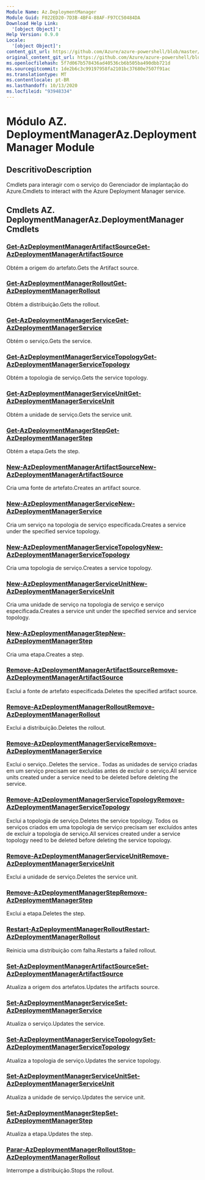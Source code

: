 ```yaml
---
Module Name: Az.DeploymentManager
Module Guid: F022ED20-7D3B-4BF4-88AF-F97CC50484DA
Download Help Link:
  '[object Object]': 
Help Version: 0.9.0
Locale:
  '[object Object]': 
content_git_url: https://github.com/Azure/azure-powershell/blob/master/src/DeploymentManager/DeploymentManager/help/Az.DeploymentManager.md
original_content_git_url: https://github.com/Azure/azure-powershell/blob/master/src/DeploymentManager/DeploymentManager/help/Az.DeploymentManager.md
ms.openlocfilehash: 5f7d067b578436ad40536cb6b505ba490dbb721d
ms.sourcegitcommit: 1de2b6c3c99197958fa2101bc37680e7507f91ac
ms.translationtype: MT
ms.contentlocale: pt-BR
ms.lasthandoff: 10/13/2020
ms.locfileid: "93948334"
---
```

# <span data-ttu-id="23796-101">Módulo AZ. DeploymentManager</span><span class="sxs-lookup"><span data-stu-id="23796-101">Az.DeploymentManager Module</span></span>
## <span data-ttu-id="23796-102">Descritivo</span><span class="sxs-lookup"><span data-stu-id="23796-102">Description</span></span>
<span data-ttu-id="23796-103">Cmdlets para interagir com o serviço do Gerenciador de implantação do Azure.</span><span class="sxs-lookup"><span data-stu-id="23796-103">Cmdlets to interact with the Azure Deployment Manager service.</span></span>

## <span data-ttu-id="23796-104">Cmdlets AZ. DeploymentManager</span><span class="sxs-lookup"><span data-stu-id="23796-104">Az.DeploymentManager Cmdlets</span></span>
### [<span data-ttu-id="23796-105">Get-AzDeploymentManagerArtifactSource</span><span class="sxs-lookup"><span data-stu-id="23796-105">Get-AzDeploymentManagerArtifactSource</span></span>](Get-AzDeploymentManagerArtifactSource.md)
<span data-ttu-id="23796-106">Obtém a origem do artefato.</span><span class="sxs-lookup"><span data-stu-id="23796-106">Gets the Artifact source.</span></span>

### [<span data-ttu-id="23796-107">Get-AzDeploymentManagerRollout</span><span class="sxs-lookup"><span data-stu-id="23796-107">Get-AzDeploymentManagerRollout</span></span>](Get-AzDeploymentManagerRollout.md)
<span data-ttu-id="23796-108">Obtém a distribuição.</span><span class="sxs-lookup"><span data-stu-id="23796-108">Gets the rollout.</span></span>

### [<span data-ttu-id="23796-109">Get-AzDeploymentManagerService</span><span class="sxs-lookup"><span data-stu-id="23796-109">Get-AzDeploymentManagerService</span></span>](Get-AzDeploymentManagerService.md)
<span data-ttu-id="23796-110">Obtém o serviço.</span><span class="sxs-lookup"><span data-stu-id="23796-110">Gets the service.</span></span>

### [<span data-ttu-id="23796-111">Get-AzDeploymentManagerServiceTopology</span><span class="sxs-lookup"><span data-stu-id="23796-111">Get-AzDeploymentManagerServiceTopology</span></span>](Get-AzDeploymentManagerServiceTopology.md)
<span data-ttu-id="23796-112">Obtém a topologia de serviço.</span><span class="sxs-lookup"><span data-stu-id="23796-112">Gets the service topology.</span></span>

### [<span data-ttu-id="23796-113">Get-AzDeploymentManagerServiceUnit</span><span class="sxs-lookup"><span data-stu-id="23796-113">Get-AzDeploymentManagerServiceUnit</span></span>](Get-AzDeploymentManagerServiceUnit.md)
<span data-ttu-id="23796-114">Obtém a unidade de serviço.</span><span class="sxs-lookup"><span data-stu-id="23796-114">Gets the service unit.</span></span>

### [<span data-ttu-id="23796-115">Get-AzDeploymentManagerStep</span><span class="sxs-lookup"><span data-stu-id="23796-115">Get-AzDeploymentManagerStep</span></span>](Get-AzDeploymentManagerStep.md)
<span data-ttu-id="23796-116">Obtém a etapa.</span><span class="sxs-lookup"><span data-stu-id="23796-116">Gets the step.</span></span>

### [<span data-ttu-id="23796-117">New-AzDeploymentManagerArtifactSource</span><span class="sxs-lookup"><span data-stu-id="23796-117">New-AzDeploymentManagerArtifactSource</span></span>](New-AzDeploymentManagerArtifactSource.md)
<span data-ttu-id="23796-118">Cria uma fonte de artefato.</span><span class="sxs-lookup"><span data-stu-id="23796-118">Creates an artifact source.</span></span>

### [<span data-ttu-id="23796-119">New-AzDeploymentManagerService</span><span class="sxs-lookup"><span data-stu-id="23796-119">New-AzDeploymentManagerService</span></span>](New-AzDeploymentManagerService.md)
<span data-ttu-id="23796-120">Cria um serviço na topologia de serviço especificada.</span><span class="sxs-lookup"><span data-stu-id="23796-120">Creates a service under the specified service topology.</span></span>

### [<span data-ttu-id="23796-121">New-AzDeploymentManagerServiceTopology</span><span class="sxs-lookup"><span data-stu-id="23796-121">New-AzDeploymentManagerServiceTopology</span></span>](New-AzDeploymentManagerServiceTopology.md)
<span data-ttu-id="23796-122">Cria uma topologia de serviço.</span><span class="sxs-lookup"><span data-stu-id="23796-122">Creates a service topology.</span></span>

### [<span data-ttu-id="23796-123">New-AzDeploymentManagerServiceUnit</span><span class="sxs-lookup"><span data-stu-id="23796-123">New-AzDeploymentManagerServiceUnit</span></span>](New-AzDeploymentManagerServiceUnit.md)
<span data-ttu-id="23796-124">Cria uma unidade de serviço na topologia de serviço e serviço especificada.</span><span class="sxs-lookup"><span data-stu-id="23796-124">Creates a service unit under the specified service and service topology.</span></span>

### [<span data-ttu-id="23796-125">New-AzDeploymentManagerStep</span><span class="sxs-lookup"><span data-stu-id="23796-125">New-AzDeploymentManagerStep</span></span>](New-AzDeploymentManagerStep.md)
<span data-ttu-id="23796-126">Cria uma etapa.</span><span class="sxs-lookup"><span data-stu-id="23796-126">Creates a step.</span></span>

### [<span data-ttu-id="23796-127">Remove-AzDeploymentManagerArtifactSource</span><span class="sxs-lookup"><span data-stu-id="23796-127">Remove-AzDeploymentManagerArtifactSource</span></span>](Remove-AzDeploymentManagerArtifactSource.md)
<span data-ttu-id="23796-128">Exclui a fonte de artefato especificada.</span><span class="sxs-lookup"><span data-stu-id="23796-128">Deletes the specified artifact source.</span></span>

### [<span data-ttu-id="23796-129">Remove-AzDeploymentManagerRollout</span><span class="sxs-lookup"><span data-stu-id="23796-129">Remove-AzDeploymentManagerRollout</span></span>](Remove-AzDeploymentManagerRollout.md)
<span data-ttu-id="23796-130">Exclui a distribuição.</span><span class="sxs-lookup"><span data-stu-id="23796-130">Deletes the rollout.</span></span>

### [<span data-ttu-id="23796-131">Remove-AzDeploymentManagerService</span><span class="sxs-lookup"><span data-stu-id="23796-131">Remove-AzDeploymentManagerService</span></span>](Remove-AzDeploymentManagerService.md)
<span data-ttu-id="23796-132">Exclui o serviço..</span><span class="sxs-lookup"><span data-stu-id="23796-132">Deletes the service..</span></span> <span data-ttu-id="23796-133">Todas as unidades de serviço criadas em um serviço precisam ser excluídas antes de excluir o serviço.</span><span class="sxs-lookup"><span data-stu-id="23796-133">All service units created under a service need to be deleted before deleting the service.</span></span>

### [<span data-ttu-id="23796-134">Remove-AzDeploymentManagerServiceTopology</span><span class="sxs-lookup"><span data-stu-id="23796-134">Remove-AzDeploymentManagerServiceTopology</span></span>](Remove-AzDeploymentManagerServiceTopology.md)
<span data-ttu-id="23796-135">Exclui a topologia de serviço.</span><span class="sxs-lookup"><span data-stu-id="23796-135">Deletes the service topology.</span></span> <span data-ttu-id="23796-136">Todos os serviços criados em uma topologia de serviço precisam ser excluídos antes de excluir a topologia de serviço.</span><span class="sxs-lookup"><span data-stu-id="23796-136">All services created under a service topology need to be deleted before deleting the service topology.</span></span>

### [<span data-ttu-id="23796-137">Remove-AzDeploymentManagerServiceUnit</span><span class="sxs-lookup"><span data-stu-id="23796-137">Remove-AzDeploymentManagerServiceUnit</span></span>](Remove-AzDeploymentManagerServiceUnit.md)
<span data-ttu-id="23796-138">Exclui a unidade de serviço.</span><span class="sxs-lookup"><span data-stu-id="23796-138">Deletes the service unit.</span></span>

### [<span data-ttu-id="23796-139">Remove-AzDeploymentManagerStep</span><span class="sxs-lookup"><span data-stu-id="23796-139">Remove-AzDeploymentManagerStep</span></span>](Remove-AzDeploymentManagerStep.md)
<span data-ttu-id="23796-140">Exclui a etapa.</span><span class="sxs-lookup"><span data-stu-id="23796-140">Deletes the step.</span></span>

### [<span data-ttu-id="23796-141">Restart-AzDeploymentManagerRollout</span><span class="sxs-lookup"><span data-stu-id="23796-141">Restart-AzDeploymentManagerRollout</span></span>](Restart-AzDeploymentManagerRollout.md)
<span data-ttu-id="23796-142">Reinicia uma distribuição com falha.</span><span class="sxs-lookup"><span data-stu-id="23796-142">Restarts a failed rollout.</span></span>

### [<span data-ttu-id="23796-143">Set-AzDeploymentManagerArtifactSource</span><span class="sxs-lookup"><span data-stu-id="23796-143">Set-AzDeploymentManagerArtifactSource</span></span>](Set-AzDeploymentManagerArtifactSource.md)
<span data-ttu-id="23796-144">Atualiza a origem dos artefatos.</span><span class="sxs-lookup"><span data-stu-id="23796-144">Updates the artifacts source.</span></span>

### [<span data-ttu-id="23796-145">Set-AzDeploymentManagerService</span><span class="sxs-lookup"><span data-stu-id="23796-145">Set-AzDeploymentManagerService</span></span>](Set-AzDeploymentManagerService.md)
<span data-ttu-id="23796-146">Atualiza o serviço.</span><span class="sxs-lookup"><span data-stu-id="23796-146">Updates the service.</span></span>

### [<span data-ttu-id="23796-147">Set-AzDeploymentManagerServiceTopology</span><span class="sxs-lookup"><span data-stu-id="23796-147">Set-AzDeploymentManagerServiceTopology</span></span>](Set-AzDeploymentManagerServiceTopology.md)
<span data-ttu-id="23796-148">Atualiza a topologia de serviço.</span><span class="sxs-lookup"><span data-stu-id="23796-148">Updates the service topology.</span></span>

### [<span data-ttu-id="23796-149">Set-AzDeploymentManagerServiceUnit</span><span class="sxs-lookup"><span data-stu-id="23796-149">Set-AzDeploymentManagerServiceUnit</span></span>](Set-AzDeploymentManagerServiceUnit.md)
<span data-ttu-id="23796-150">Atualiza a unidade de serviço.</span><span class="sxs-lookup"><span data-stu-id="23796-150">Updates the service unit.</span></span>

### [<span data-ttu-id="23796-151">Set-AzDeploymentManagerStep</span><span class="sxs-lookup"><span data-stu-id="23796-151">Set-AzDeploymentManagerStep</span></span>](Set-AzDeploymentManagerStep.md)
<span data-ttu-id="23796-152">Atualiza a etapa.</span><span class="sxs-lookup"><span data-stu-id="23796-152">Updates the step.</span></span>

### [<span data-ttu-id="23796-153">Parar-AzDeploymentManagerRollout</span><span class="sxs-lookup"><span data-stu-id="23796-153">Stop-AzDeploymentManagerRollout</span></span>](Stop-AzDeploymentManagerRollout.md)
<span data-ttu-id="23796-154">Interrompe a distribuição.</span><span class="sxs-lookup"><span data-stu-id="23796-154">Stops the rollout.</span></span>

